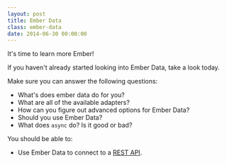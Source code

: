 ```yaml
---
layout: post
title: Ember Data
class: ember-data
date: 2014-06-30 00:00:00
---
```


It's time to learn more Ember!

If you haven't already started looking into Ember Data, take a look today.

Make sure you can answer the following questions:

- What's does ember data do for you?
- What are all of the available adapters?
- How can you figure out advanced options for Ember Data?
- Should you use Ember Data?
- What does `async` do? Is it good or bad?

You should be able to:

- Use Ember Data to connect to a [REST API][jsi-api].

[jsi-api]: https://github.com/wbyoung/jsi-api
